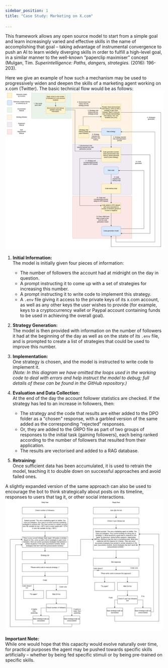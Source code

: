 ```yaml
---
sidebar_position: 1
title: "Case Study: Marketing on X.com"

---
```



This framework allows any open source model to start from a simple goal and learn increasingly varied and effective skills in the name of accomplishing that goal – taking advantage of instrumental convergence to push an AI to learn widely diverging skills in order to fulfill a high-level goal, in a similar manner to the well-known “paperclip maximiser” concept (Mulgan, Tim. *Superintelligence: Paths, dangers, strategies.* (2016): 196-203).

Here we give an example of how such a mechanism may be used to progressively widen and deepen the skills of a marketing agent working on x.com (Twitter). The basic technical flow would be as follows:
![Marketing Agent Flow](./img/img1.png)

1. **Initial Information:**  
   The model is initially given four pieces of information:
   - The number of followers the account had at midnight on the day in question.
   - A prompt instructing it to come up with a set of strategies for increasing this number.
   - A prompt instructing it to write code to implement this strategy.
   - A `.env` file giving it access to the private keys of its x.com account, as well as any other keys the user wishes to provide (for example, keys to a cryptocurrency wallet or Paypal account containing funds to be used in achieving the overall goal).

2. **Strategy Generation:**  
   The model is then provided with information on the number of followers it had at the beginning of the day as well as on the state of its `.env` file, and is prompted to create a list of strategies that could be used to improve this number.

3. **Implementation:**  
   One strategy is chosen, and the model is instructed to write code to implement it.  
   *(Note: In this diagram we have omitted the loops used in the working code to deal with errors and help instruct the model to debug; full details of these can be found in the GitHub repository.)*

4. **Evaluation and Data Collection:**  
   At the end of the day the account follower statistics are checked. If the strategy has led to an increase in followers, then:
   - The strategy and the code that results are either added to the DPO folder as a "chosen" response, with a garbled version of the same added as the corresponding "rejected" responses.
   - Or, they are added to the GRPO file as part of two groups of responses to the initial task (gaining followers), each being ranked according to the number of followers that resulted from their application.
   - The results are vectorised and added to a RAG database.

5. **Retraining:**  
   Once sufficient data has been accumulated, it is used to retrain the model, teaching it to double down on successful approaches and avoid failed ones.

A slightly expanded version of the same approach can also be used to encourage the bot to think strategically about posts on its timeline, responses to users that tag it, or other social interactions.
![Marketing Agent Flow](./img/img2.png)

**Important Note:**  
While one would hope that this capacity would evolve naturally over time, for practical purposes the agent may be pushed towards specific skills artificially – whether by being fed specific stimuli or by being pre-trained on specific skills.